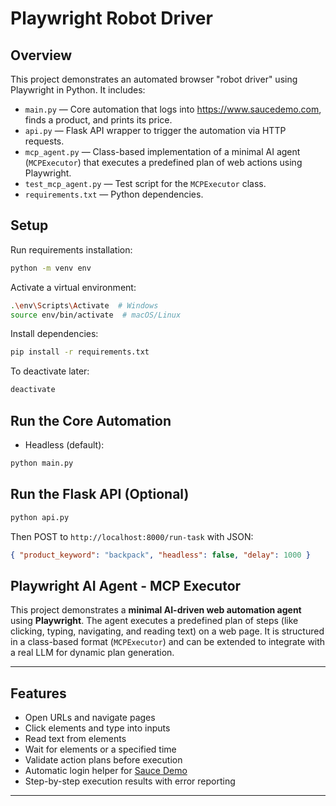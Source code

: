 # Playwright Robot Driver

## Overview

This project demonstrates an automated browser "robot driver" using Playwright in Python.
It includes:

-   `main.py` — Core automation that logs into https://www.saucedemo.com, finds a product, and prints its price.
-   `api.py` — Flask API wrapper to trigger the automation via HTTP requests.
-   `mcp_agent.py` — Class-based implementation of a minimal AI agent (`MCPExecutor`) that executes a predefined plan of web actions using Playwright.
-   `test_mcp_agent.py` — Test script for the `MCPExecutor` class.
-   `requirements.txt` — Python dependencies.

## Setup

Run requirements installation:

```bash
python -m venv env
```

Activate a virtual environment:

```bash
.\env\Scripts\Activate  # Windows
source env/bin/activate  # macOS/Linux
```

Install dependencies:

```bash
pip install -r requirements.txt
```

To deactivate later:

```bash
deactivate
```

## Run the Core Automation

-   Headless (default):

```bash
python main.py
```

## Run the Flask API (Optional)

```bash
python api.py
```

Then POST to `http://localhost:8000/run-task` with JSON:

```json
{ "product_keyword": "backpack", "headless": false, "delay": 1000 }
```

##

## Playwright AI Agent - MCP Executor

This project demonstrates a **minimal AI-driven web automation agent** using **Playwright**. The agent executes a predefined plan of steps (like clicking, typing, navigating, and reading text) on a web page. It is structured in a class-based format (`MCPExecutor`) and can be extended to integrate with a real LLM for dynamic plan generation.

---

## Features

-   Open URLs and navigate pages
-   Click elements and type into inputs
-   Read text from elements
-   Wait for elements or a specified time
-   Validate action plans before execution
-   Automatic login helper for [Sauce Demo](https://www.saucedemo.com/)
-   Step-by-step execution results with error reporting

---

